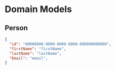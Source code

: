 # Domain Models

## Person

```json
{
  "id": "00000000-0000-0000-0000-000000000000",
  "firstName": "firstName",
  "lastName": "lastName",
  "Email": "email",
}
```
